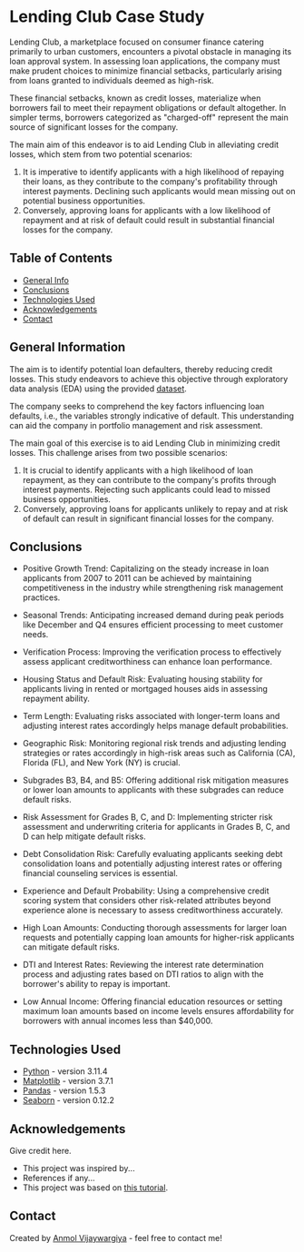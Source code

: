 # Lending Club Case Study

Lending Club, a marketplace focused on consumer finance catering primarily to urban customers, encounters a pivotal obstacle in managing its loan approval system. In assessing loan applications, the company must make prudent choices to minimize financial setbacks, particularly arising from loans granted to individuals deemed as high-risk.

These financial setbacks, known as credit losses, materialize when borrowers fail to meet their repayment obligations or default altogether. In simpler terms, borrowers categorized as "charged-off" represent the main source of significant losses for the company.

The main aim of this endeavor is to aid Lending Club in alleviating credit losses, which stem from two potential scenarios:

1. It is imperative to identify applicants with a high likelihood of repaying their loans, as they contribute to the company's profitability through interest payments. Declining such applicants would mean missing out on potential business opportunities.
2. Conversely, approving loans for applicants with a low likelihood of repayment and at risk of default could result in substantial financial losses for the company.

## Table of Contents

- [General Info](#general-information)
- [Conclusions](#conclusions)
- [Technologies Used](#technologies-used)
- [Acknowledgements](#acknowledgements)
- [Contact](#contact)

## General Information

The aim is to identify potential loan defaulters, thereby reducing credit losses. This study endeavors to achieve this objective through exploratory data analysis (EDA) using the provided [dataset](./loan.csv).

The company seeks to comprehend the key factors influencing loan defaults, i.e., the variables strongly indicative of default. This understanding can aid the company in portfolio management and risk assessment.

The main goal of this exercise is to aid Lending Club in minimizing credit losses. This challenge arises from two possible scenarios:

1. It is crucial to identify applicants with a high likelihood of loan repayment, as they can contribute to the company's profits through interest payments. Rejecting such applicants could lead to missed business opportunities.
2. Conversely, approving loans for applicants unlikely to repay and at risk of default can result in significant financial losses for the company.

## Conclusions

- Positive Growth Trend: Capitalizing on the steady increase in loan applicants from 2007 to 2011 can be achieved by maintaining competitiveness in the industry while strengthening risk management practices.

- Seasonal Trends: Anticipating increased demand during peak periods like December and Q4 ensures efficient processing to meet customer needs.

- Verification Process: Improving the verification process to effectively assess applicant creditworthiness can enhance loan performance.

- Housing Status and Default Risk: Evaluating housing stability for applicants living in rented or mortgaged houses aids in assessing repayment ability.

- Term Length: Evaluating risks associated with longer-term loans and adjusting interest rates accordingly helps manage default probabilities.

- Geographic Risk: Monitoring regional risk trends and adjusting lending strategies or rates accordingly in high-risk areas such as California (CA), Florida (FL), and New York (NY) is crucial.

- Subgrades B3, B4, and B5: Offering additional risk mitigation measures or lower loan amounts to applicants with these subgrades can reduce default risks.

- Risk Assessment for Grades B, C, and D: Implementing stricter risk assessment and underwriting criteria for applicants in Grades B, C, and D can help mitigate default risks.

- Debt Consolidation Risk: Carefully evaluating applicants seeking debt consolidation loans and potentially adjusting interest rates or offering financial counseling services is essential.

- Experience and Default Probability: Using a comprehensive credit scoring system that considers other risk-related attributes beyond experience alone is necessary to assess creditworthiness accurately.

- High Loan Amounts: Conducting thorough assessments for larger loan requests and potentially capping loan amounts for higher-risk applicants can mitigate default risks.

- DTI and Interest Rates: Reviewing the interest rate determination process and adjusting rates based on DTI ratios to align with the borrower's ability to repay is important.

- Low Annual Income: Offering financial education resources or setting maximum loan amounts based on income levels ensures affordability for borrowers with annual incomes less than $40,000.

## Technologies Used

- [Python](https://www.python.org/) - version 3.11.4
- [Matplotlib](https://matplotlib.org/) - version 3.7.1
- [Pandas](https://pandas.pydata.org/) - version 1.5.3
- [Seaborn](https://seaborn.pydata.org/) - version 0.12.2

## Acknowledgements

Give credit here.

- This project was inspired by...
- References if any...
- This project was based on [this tutorial](https://www.example.com).

## Contact

Created by [Anmol Vijaywargiya](https://github.com/anmol1vw13) - feel free to contact me!
